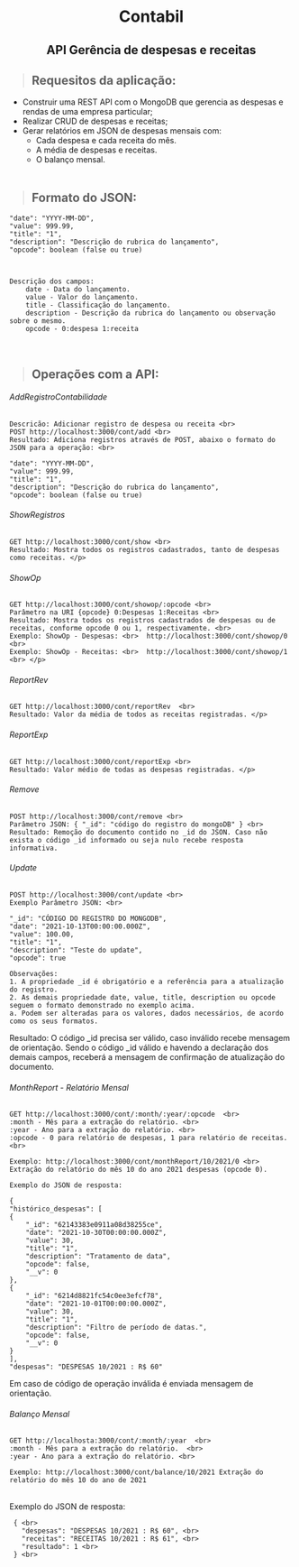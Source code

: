 <h1 align="center" >  Contabil </h1>
<h2 align="center">API Gerência de despesas e receitas </h2>

> ## Requesitos da aplicação:
- Construir uma REST API com o MongoDB que gerencia as despesas e rendas de uma empresa particular;
 - Realizar CRUD de despesas e receitas;
 - Gerar relatórios em JSON de despesas mensais com:
   - Cada despesa e cada receita do mês.
   - A média de despesas e receitas.
   - O balanço mensal.
	<br>

> ## Formato do JSON: 			

	"date": "YYYY-MM-DD", 	
	"value": 999.99, 	
	"title": "1", 	
	"description": "Descrição do rubrica do lançamento", 	
	"opcode": boolean (false ou true) 	
	


	Descrição dos campos: 
		date - Data do lançamento. 
		value - Valor do lançamento. 
		title - Classificação do lançamento. 
		description - Descrição da rubrica do lançamento ou observação sobre o mesmo. 
		opcode - 0:despesa 1:receita

<br>

> ## Operações com a API:


###### AddRegistroContabilidade 
	Descricão: Adicionar registro de despesa ou receita <br>
	POST http://localhost:3000/cont/add <br>
	Resultado: Adiciona registros através de POST, abaixo o formato do JSON para a operação: <br>
	
	"date": "YYYY-MM-DD", 	
	"value": 999.99, 	
	"title": "1", 	
	"description": "Descrição do rubrica do lançamento", 	
	"opcode": boolean (false ou true) 	


###### ShowRegistros 
	GET http://localhost:3000/cont/show <br>
	Resultado: Mostra todos os registros cadastrados, tanto de despesas como receitas. </p>

###### ShowOp <br>
	GET http://localhost:3000/cont/showop/:opcode <br>
	Parâmetro na URI {opcode} 0:Despesas 1:Receitas <br>
	Resultado: Mostra todos os registros cadastrados de despesas ou de receitas, conforme opcode 0 ou 1, respectivamente. <br>
	Exemplo: ShowOp - Despesas: <br>  http://localhost:3000/cont/showop/0 <br>
	Exemplo: ShowOp - Receitas: <br>  http://localhost:3000/cont/showop/1 <br> </p>
			
###### ReportRev 
	GET http://localhost:3000/cont/reportRev  <br>
	Resultado: Valor da média de todos as receitas registradas. </p>
	
###### ReportExp 
	GET http://localhost:3000/cont/reportExp <br>
	Resultado: Valor médio de todas as despesas registradas. </p>

###### Remove 
	POST http://localhost:3000/cont/remove <br>
	Parâmetro JSON: { "_id": "código do registro do mongoDB" } <br>
	Resultado: Remoção do documento contido no _id do JSON. Caso não exista o código _id informado ou seja nulo recebe resposta informativa.

###### Update
	POST http://localhost:3000/cont/update <br>
	Exemplo Parâmetro JSON: <br>

	"_id": "CÓDIGO DO REGISTRO DO MONGODB",
	"date": "2021-10-13T00:00:00.000Z", 
	"value": 100.00,
	"title": "1",
	"description": "Teste do update",
	"opcode": true 

	Observações:  
	1. A propriedade _id é obrigatório e a referência para a atualização do registro.
	2. As demais propriedade date, value, title, description ou opcode seguem o formato demonstrado no exemplo acima.
	a. Podem ser alteradas para os valores, dados necessários, de acordo como os seus formatos. 

Resultado: O código _id precisa ser válido, caso inválido recebe mensagem de orientação. Sendo o código _id válido e havendo a declaração dos demais campos, receberá a mensagem de confirmação de atualização do documento. 

###### MonthReport - Relatório Mensal
	GET http://localhost:3000/cont/:month/:year/:opcode  <br>
	:month - Mês para a extração do relatório. <br>
	:year - Ano para a extração do relatório. <br>
	:opcode - 0 para relatório de despesas, 1 para relatório de receitas. <br>

	Exemplo: http://localhost:3000/cont/monthReport/10/2021/0 <br>
	Extração do relatório do mês 10 do ano 2021 despesas (opcode 0).

	Exemplo do JSON de resposta: 

	{
	"histórico_despesas": [ 
    { 
        "_id": "62143383e0911a08d38255ce", 
        "date": "2021-10-30T00:00:00.000Z", 
        "value": 30, 
        "title": "1",
        "description": "Tratamento de data", 
        "opcode": false,
        "__v": 0 
    }, 
    {  
        "_id": "6214d8821fc54c0ee3efcf78", 
        "date": "2021-10-01T00:00:00.000Z",
        "value": 30, 
        "title": "1", 
        "description": "Filtro de período de datas.", 
        "opcode": false, 
        "__v": 0 
    } 
	], 
	"despesas": "DESPESAS 10/2021 : R$ 60" 


Em caso de código de operação inválida é enviada mensagem de orientação. <br> 

###### Balanço Mensal
	GET http://localhosta:3000/cont/:month/:year  <br>
	:month - Mês para a extração do relatório.  <br>
	:year - Ano para a extração do relatório. <br>

	Exemplo: http://localhost:3000/cont/balance/10/2021 Extração do relatório do mês 10 do ano de 2021
<br>
Exemplo do JSON de resposta: <br>

     { <br>
       "despesas": "DESPESAS 10/2021 : R$ 60", <br>
       "receitas": "RECEITAS 10/2021 : R$ 61", <br>
       "resultado": 1 <br>
     } <br>

